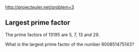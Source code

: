 http://projecteuler.net/problem=3

## Largest prime factor

The prime factors of 13195 are 5, 7, 13 and 29.

What is the largest prime factor of the number 600851475143?
